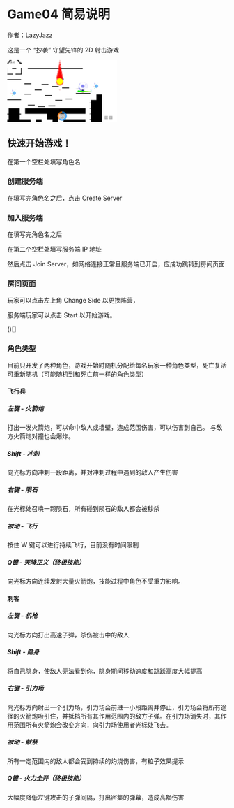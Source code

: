 # Game04 简易说明

作者：LazyJazz

这是一个 “抄袭” 守望先锋的 2D 射击游戏

<img src="Game04/Screenshots/InGame.jpg" width="50%"></img>

## 快速开始游戏！

在第一个空栏处填写角色名

### 创建服务端

在填写完角色名之后，点击 Create Server

### 加入服务端

在填写完角色名之后

在第二个空栏处填写服务端 IP 地址

然后点击 Join Server，如网络连接正常且服务端已开启，应成功跳转到房间页面

### 房间页面

玩家可以点击左上角 Change Side 以更换阵营，

服务端玩家可以点击 Start 以开始游戏。

()[]

### 角色类型

目前只开发了两种角色，游戏开始时随机分配给每名玩家一种角色类型，死亡复活可重新随机（可能随机到和死亡前一样的角色类型）

#### 飞行兵

##### 左键 - 火箭炮

打出一发火箭炮，可以命中敌人或墙壁，造成范围伤害，可以伤害到自己。 与敌方火箭炮对撞也会爆炸。

##### Shift - 冲刺

向光标方向冲刺一段距离，并对冲刺过程中遇到的敌人产生伤害

##### 右键 - 陨石

在光标处召唤一颗陨石，所有碰到陨石的敌人都会被秒杀

##### 被动 - 飞行

按住 W 键可以进行持续飞行，目前没有时间限制

##### Q键 - 天降正义（终极技能）

向光标方向连续发射大量火箭炮，技能过程中角色不受重力影响。

#### 刺客

##### 左键 - 机枪

向光标方向打出高速子弹，杀伤被击中的敌人

##### Shift - 隐身

将自己隐身，使敌人无法看到你，隐身期间移动速度和跳跃高度大幅提高

##### 右键 - 引力场

向光标方向射出一个引力场，引力场会前进一小段距离并停止，引力场会将所有途径的火箭炮吸引住，并抵挡所有其作用范围内的敌方子弹。在引力场消失时，其作用范围所有火箭炮会改变方向，向引力场使用者光标处飞去。

##### 被动 - 献祭

所有一定范围内的敌人都会受到持续的灼烧伤害，有粒子效果提示

##### Q键 - 火力全开（终极技能）

大幅度降低左键攻击的子弹间隔，打出密集的弹幕，造成高额伤害




